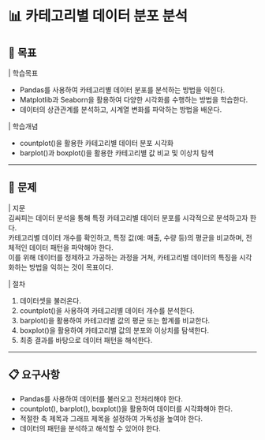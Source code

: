 # 📊 카테고리별 데이터 분포 분석

## 🎯 목표
| 학습목표  
- Pandas를 사용하여 카테고리별 데이터 분포를 분석하는 방법을 익힌다.  
- Matplotlib과 Seaborn을 활용하여 다양한 시각화를 수행하는 방법을 학습한다.  
- 데이터의 상관관계를 분석하고, 시계열 변화를 파악하는 방법을 배운다.  

| 학습개념  
- countplot()을 활용한 카테고리별 데이터 분포 시각화  
- barplot()과 boxplot()을 활용한 카테고리별 값 비교 및 이상치 탐색  

---

## 📌 문제
| 지문  
김싸피는 데이터 분석을 통해 특정 카테고리별 데이터 분포를 시각적으로 분석하고자 한다.  
카테고리별 데이터 개수를 확인하고, 특정 값(예: 매출, 수량 등)의 평균을 비교하며, 전체적인 데이터 패턴을 파악해야 한다.  
이를 위해 데이터를 정제하고 가공하는 과정을 거쳐, 카테고리별 데이터의 특징을 시각화하는 방법을 익히는 것이 목표이다.  

| 절차  
1. 데이터셋을 불러온다.  
2. countplot()을 사용하여 카테고리별 데이터 개수를 분석한다.  
3. barplot()을 활용하여 카테고리별 값의 평균 또는 합계를 비교한다.  
4. boxplot()을 활용하여 카테고리별 값의 분포와 이상치를 탐색한다.  
5. 최종 결과를 바탕으로 데이터 패턴을 해석한다.  

---

## 📋 요구사항
- Pandas를 사용하여 데이터를 불러오고 전처리해야 한다.  
- countplot(), barplot(), boxplot()을 활용하여 데이터를 시각화해야 한다.  
- 적절한 축 제목과 그래프 제목을 설정하여 가독성을 높여야 한다.  
- 데이터의 패턴을 분석하고 해석할 수 있어야 한다.  
